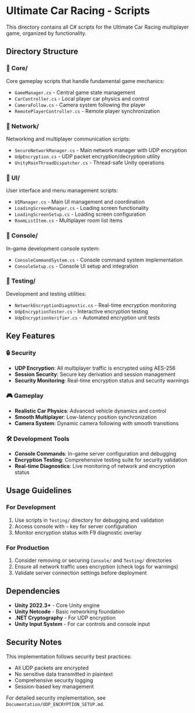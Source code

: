 # Ultimate Car Racing - Scripts

This directory contains all C# scripts for the Ultimate Car Racing multiplayer game, organized by functionality.

## Directory Structure

### 📁 Core/
Core gameplay scripts that handle fundamental game mechanics:
- `GameManager.cs` - Central game state management
- `CarController.cs` - Local player car physics and control
- `CameraFollow.cs` - Camera system following the player
- `RemotePlayerController.cs` - Remote player synchronization

### 📁 Network/
Networking and multiplayer communication scripts:
- `SecureNetworkManager.cs` - Main network manager with UDP encryption
- `UdpEncryption.cs` - UDP packet encryption/decryption utility
- `UnityMainThreadDispatcher.cs` - Thread-safe Unity operations

### 📁 UI/
User interface and menu management scripts:
- `UIManager.cs` - Main UI management and coordination
- `LoadingScreenManager.cs` - Loading screen functionality
- `LoadingScreenSetup.cs` - Loading screen configuration
- `RoomListItem.cs` - Multiplayer room list items

### 📁 Console/
In-game development console system:
- `ConsoleCommandSystem.cs` - Console command system implementation
- `ConsoleSetup.cs` - Console UI setup and integration

### 📁 Testing/
Development and testing utilities:
- `NetworkEncryptionDiagnostic.cs` - Real-time encryption monitoring
- `UdpEncryptionTester.cs` - Interactive encryption testing
- `UdpEncryptionVerifier.cs` - Automated encryption unit tests

## Key Features

### 🔒 Security
- **UDP Encryption**: All multiplayer traffic is encrypted using AES-256
- **Session Security**: Secure key derivation and session management
- **Security Monitoring**: Real-time encryption status and security warnings

### 🎮 Gameplay
- **Realistic Car Physics**: Advanced vehicle dynamics and control
- **Smooth Multiplayer**: Low-latency position synchronization
- **Camera System**: Dynamic camera following with smooth transitions

### 🛠️ Development Tools
- **Console Commands**: In-game server configuration and debugging
- **Encryption Testing**: Comprehensive testing suite for security validation
- **Real-time Diagnostics**: Live monitoring of network and encryption status

## Usage Guidelines

### For Development
1. Use scripts in `Testing/` directory for debugging and validation
2. Access console with `~` key for server configuration
3. Monitor encryption status with F9 diagnostic overlay

### For Production
1. Consider removing or securing `Console/` and `Testing/` directories
2. Ensure all network traffic uses encryption (check logs for warnings)
3. Validate server connection settings before deployment

## Dependencies

- **Unity 2022.3+** - Core Unity engine
- **Unity Netcode** - Basic networking foundation
- **.NET Cryptography** - For UDP encryption
- **Unity Input System** - For car controls and console input

## Security Notes

This implementation follows security best practices:
- All UDP packets are encrypted
- No sensitive data transmitted in plaintext
- Comprehensive security logging
- Session-based key management

For detailed security implementation, see `Documentation/UDP_ENCRYPTION_SETUP.md`.
